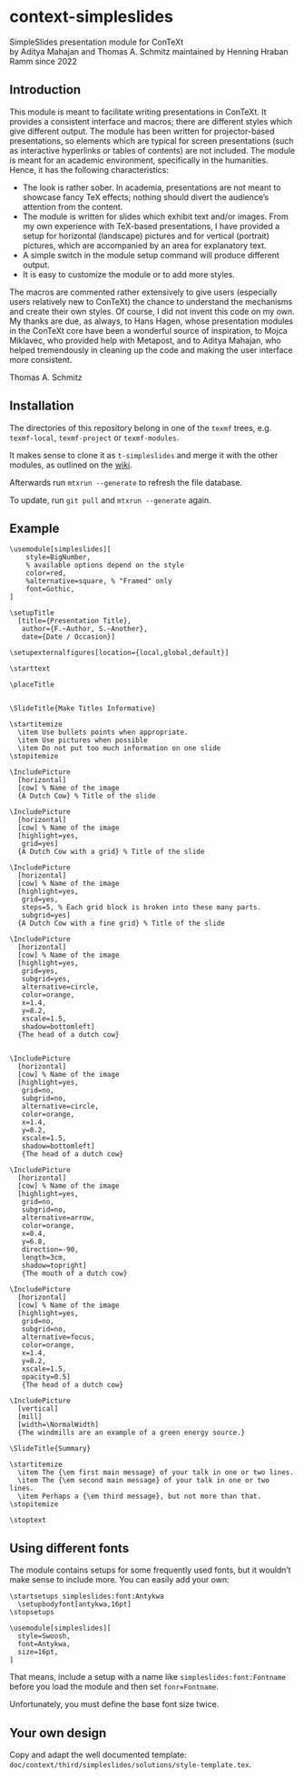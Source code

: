 # context-simpleslides

SimpleSlides presentation module for ConTeXt<br>
by Aditya Mahajan and Thomas A. Schmitz
maintained by Henning Hraban Ramm since 2022


## Introduction

This module is meant to facilitate writing presentations in ConTeXt. It
provides a consistent interface and macros; there are different styles which
give different output. The module has been written for projector-based
presentations, so elements which are typical for screen presentations (such
as interactive hyperlinks or tables of contents) are not included.
The module is meant for an academic environment, specifically in the humanities.
Hence, it has the following characteristics:

* The look is rather sober. In academia, presentations are not meant to showcase fancy TeX effects; nothing should divert the audience’s attention from the content.
* The module is written for slides which exhibit text and/or images. From my own experience with TeX-based presentations, I have provided a setup for horizontal (landscape) pictures and for vertical (portrait) pictures, which are accompanied by an area for explanatory text.
* A simple switch in the module setup command will produce different output.
* It is easy to customize the module or to add more styles.

The macros are commented rather extensively to give users (especially users
relatively new to ConTeXt) the chance to understand the mechanisms and
create their own styles. Of course, I did not invent this code on my own. My
thanks are due, as always, to Hans Hagen, whose presentation modules in the
ConTeXt core have been a wonderful source of inspiration, to Mojca
Miklavec, who provided help with Metapost, and to Aditya Mahajan, who helped
tremendously in cleaning up the code and making the user interface more
consistent.

Thomas A. Schmitz

## Installation

The directories of this repository belong in one of the `texmf` trees,
e.g. `texmf-local`, `texmf-project` or `texmf-modules`.

It makes sense to clone it as `t-simpleslides` and merge it with the other modules,
as outlined on the [wiki](https://wiki.contextgarden.net/Modules#ConTeXt_LMTX).

Afterwards run `mtxrun --generate` to refresh the file database.

To update, run `git pull` and `mtxrun --generate` again.

## Example

```
\usemodule[simpleslides][
    style=BigNumber,
    % available options depend on the style
    color=red,
    %alternative=square, % "Framed" only
    font=Gothic,
]

\setupTitle
  [title={Presentation Title},
   author={F.~Author, S.~Another},
   date={Date / Occasion}]

\setupexternalfigures[location={local,global,default}]

\starttext

\placeTitle


\SlideTitle{Make Titles Informative}

\startitemize
  \item Use bullets points when appropriate.
  \item Use pictures when possible
  \item Do not put too much information on one slide
\stopitemize

\IncludePicture
  [horizontal]
  [cow] % Name of the image
  {A Dutch Cow} % Title of the slide

\IncludePicture
  [horizontal]
  [cow] % Name of the image
  [highlight=yes,
   grid=yes]
  {A Dutch Cow with a grid} % Title of the slide

\IncludePicture
  [horizontal]
  [cow] % Name of the image
  [highlight=yes,
   grid=yes,
   steps=5, % Each grid block is broken into these many parts.
   subgrid=yes]
  {A Dutch Cow with a fine grid} % Title of the slide

\IncludePicture
  [horizontal]
  [cow] % Name of the image
  [highlight=yes,
   grid=yes,
   subgrid=yes,
   alternative=circle,
   color=orange,
   x=1.4,
   y=8.2,
   xscale=1.5,
   shadow=bottomleft]
  {The head of a dutch cow}


\IncludePicture
  [horizontal]
  [cow] % Name of the image
  [highlight=yes,
   grid=no,
   subgrid=no,
   alternative=circle,
   color=orange,
   x=1.4,
   y=8.2,
   xscale=1.5,
   shadow=bottomleft]
   {The head of a dutch cow}

\IncludePicture
  [horizontal]
  [cow] % Name of the image
  [highlight=yes,
   grid=no,
   subgrid=no,
   alternative=arrow,
   color=orange,
   x=0.4,
   y=6.8,
   direction=-90,
   length=3cm,
   shadow=topright]
   {The mouth of a dutch cow}

\IncludePicture
  [horizontal]
  [cow] % Name of the image
  [highlight=yes,
   grid=no,
   subgrid=no,
   alternative=focus,
   color=orange,
   x=1.4,
   y=8.2,
   xscale=1.5,
   opacity=0.5]
   {The head of a dutch cow}

\IncludePicture
  [vertical]
  [mill]
  [width=\NormalWidth]
  {The windmills are an example of a green energy source.}

\SlideTitle{Summary}

\startitemize
  \item The {\em first main message} of your talk in one or two lines.
  \item The {\em second main message} of your talk in one or two lines.
  \item Perhaps a {\em third message}, but not more than that.
\stopitemize

\stoptext
```

## Using different fonts

The module contains setups for some frequently used fonts, but it wouldn’t make sense
to include more. You can easily add your own:

```
\startsetups simpleslides:font:Antykwa
  \setupbodyfont[antykwa,16pt]
\stopsetups

\usemodule[simpleslides][
  style=Swoosh,
  font=Antykwa,
  size=16pt,
]
```

That means, include a setup with a name like `simpleslides:font:Fontname`
before you load the module and then set `fonr=Fontname`.

Unfortunately, you must define the base font size twice.


## Your own design

Copy and adapt the well documented template: `doc/context/third/simpleslides/solutions/style-template.tex`.
